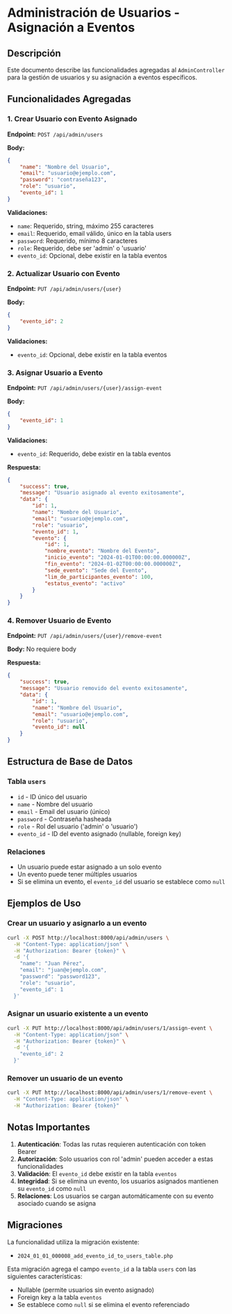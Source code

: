 # Administración de Usuarios - Asignación a Eventos

## Descripción

Este documento describe las funcionalidades agregadas al `AdminController` para la gestión de usuarios y su asignación a eventos específicos.

## Funcionalidades Agregadas

### 1. Crear Usuario con Evento Asignado

**Endpoint:** `POST /api/admin/users`

**Body:**
```json
{
    "name": "Nombre del Usuario",
    "email": "usuario@ejemplo.com",
    "password": "contraseña123",
    "role": "usuario",
    "evento_id": 1
}
```

**Validaciones:**
- `name`: Requerido, string, máximo 255 caracteres
- `email`: Requerido, email válido, único en la tabla users
- `password`: Requerido, mínimo 8 caracteres
- `role`: Requerido, debe ser 'admin' o 'usuario'
- `evento_id`: Opcional, debe existir en la tabla eventos

### 2. Actualizar Usuario con Evento

**Endpoint:** `PUT /api/admin/users/{user}`

**Body:**
```json
{
    "evento_id": 2
}
```

**Validaciones:**
- `evento_id`: Opcional, debe existir en la tabla eventos

### 3. Asignar Usuario a Evento

**Endpoint:** `PUT /api/admin/users/{user}/assign-event`

**Body:**
```json
{
    "evento_id": 1
}
```

**Validaciones:**
- `evento_id`: Requerido, debe existir en la tabla eventos

**Respuesta:**
```json
{
    "success": true,
    "message": "Usuario asignado al evento exitosamente",
    "data": {
        "id": 1,
        "name": "Nombre del Usuario",
        "email": "usuario@ejemplo.com",
        "role": "usuario",
        "evento_id": 1,
        "evento": {
            "id": 1,
            "nombre_evento": "Nombre del Evento",
            "inicio_evento": "2024-01-01T00:00:00.000000Z",
            "fin_evento": "2024-01-02T00:00:00.000000Z",
            "sede_evento": "Sede del Evento",
            "lim_de_participantes_evento": 100,
            "estatus_evento": "activo"
        }
    }
}
```

### 4. Remover Usuario de Evento

**Endpoint:** `PUT /api/admin/users/{user}/remove-event`

**Body:** No requiere body

**Respuesta:**
```json
{
    "success": true,
    "message": "Usuario removido del evento exitosamente",
    "data": {
        "id": 1,
        "name": "Nombre del Usuario",
        "email": "usuario@ejemplo.com",
        "role": "usuario",
        "evento_id": null
    }
}
```

## Estructura de Base de Datos

### Tabla `users`
- `id` - ID único del usuario
- `name` - Nombre del usuario
- `email` - Email del usuario (único)
- `password` - Contraseña hasheada
- `role` - Rol del usuario ('admin' o 'usuario')
- `evento_id` - ID del evento asignado (nullable, foreign key)

### Relaciones
- Un usuario puede estar asignado a un solo evento
- Un evento puede tener múltiples usuarios
- Si se elimina un evento, el `evento_id` del usuario se establece como `null`

## Ejemplos de Uso

### Crear un usuario y asignarlo a un evento
```bash
curl -X POST http://localhost:8000/api/admin/users \
  -H "Content-Type: application/json" \
  -H "Authorization: Bearer {token}" \
  -d '{
    "name": "Juan Pérez",
    "email": "juan@ejemplo.com",
    "password": "password123",
    "role": "usuario",
    "evento_id": 1
  }'
```

### Asignar un usuario existente a un evento
```bash
curl -X PUT http://localhost:8000/api/admin/users/1/assign-event \
  -H "Content-Type: application/json" \
  -H "Authorization: Bearer {token}" \
  -d '{
    "evento_id": 2
  }'
```

### Remover un usuario de un evento
```bash
curl -X PUT http://localhost:8000/api/admin/users/1/remove-event \
  -H "Content-Type: application/json" \
  -H "Authorization: Bearer {token}"
```

## Notas Importantes

1. **Autenticación**: Todas las rutas requieren autenticación con token Bearer
2. **Autorización**: Solo usuarios con rol 'admin' pueden acceder a estas funcionalidades
3. **Validación**: El `evento_id` debe existir en la tabla `eventos`
4. **Integridad**: Si se elimina un evento, los usuarios asignados mantienen su `evento_id` como `null`
5. **Relaciones**: Los usuarios se cargan automáticamente con su evento asociado cuando se asigna

## Migraciones

La funcionalidad utiliza la migración existente:
- `2024_01_01_000008_add_evento_id_to_users_table.php`

Esta migración agrega el campo `evento_id` a la tabla `users` con las siguientes características:
- Nullable (permite usuarios sin evento asignado)
- Foreign key a la tabla `eventos`
- Se establece como `null` si se elimina el evento referenciado

